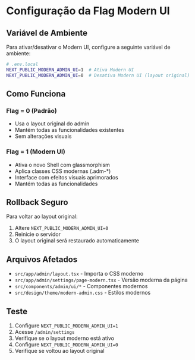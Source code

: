 # Configuração da Flag Modern UI

## Variável de Ambiente

Para ativar/desativar o Modern UI, configure a seguinte variável de ambiente:

```bash
# .env.local
NEXT_PUBLIC_MODERN_ADMIN_UI=1  # Ativa Modern UI
NEXT_PUBLIC_MODERN_ADMIN_UI=0  # Desativa Modern UI (layout original)
```

## Como Funciona

### Flag = 0 (Padrão)
- Usa o layout original do admin
- Mantém todas as funcionalidades existentes
- Sem alterações visuais

### Flag = 1 (Modern UI)
- Ativa o novo Shell com glassmorphism
- Aplica classes CSS modernas (.adm-*)
- Interface com efeitos visuais aprimorados
- Mantém todas as funcionalidades

## Rollback Seguro

Para voltar ao layout original:
1. Altere `NEXT_PUBLIC_MODERN_ADMIN_UI=0`
2. Reinicie o servidor
3. O layout original será restaurado automaticamente

## Arquivos Afetados

- `src/app/admin/layout.tsx` - Importa o CSS moderno
- `src/app/admin/settings/page-modern.tsx` - Versão moderna da página
- `src/components/admin/ui/*` - Componentes modernos
- `src/design/theme/modern-admin.css` - Estilos modernos

## Teste

1. Configure `NEXT_PUBLIC_MODERN_ADMIN_UI=1`
2. Acesse `/admin/settings`
3. Verifique se o layout moderno está ativo
4. Configure `NEXT_PUBLIC_MODERN_ADMIN_UI=0`
5. Verifique se voltou ao layout original

